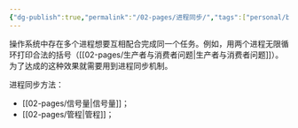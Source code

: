 ```yaml
---
{"dg-publish":true,"permalink":"/02-pages/进程同步/","tags":["personal/blog","os/process"]}
---
```


操作系统中存在多个进程想要互相配合完成同一个任务。例如，用两个进程无限循环打印合法的括号（[[02-pages/生产者与消费者问题\|生产者与消费者问题]]）。为了达成的这种效果就需要用到进程同步机制。

进程同步方法：
 - [[02-pages/信号量\|信号量]]；
 - [[02-pages/管程\|管程]]；